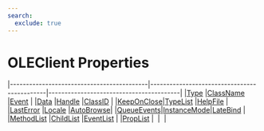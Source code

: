 ```yaml
---
search:
  exclude: true
---
```


<h1 class="heading"><span class="name">OLEClient Properties</span></h1>

|-------------------------------------------|---------------------------------------------|-----------------------------------------|
|[Type](../properties/type.md)              |[ClassName](../properties/classname.md)      |[Event](../properties/event.md)          |
|[Data](../properties/data.md)              |[Handle](../properties/handle.md)            |[ClassID](../properties/classid.md)      |
|[KeepOnClose](../properties/keeponclose.md)|[TypeList](../properties/typelist.md)        |[HelpFile](../properties/helpfile.md)    |
|[LastError](../properties/lasterror.md)    |[Locale](../properties/locale.md)            |[AutoBrowse](../properties/autobrowse.md)|
|[QueueEvents](../properties/queueevents.md)|[InstanceMode](../properties/instancemode.md)|[LateBind](../properties/latebind.md)    |
|[MethodList](../properties/methodlist.md)  |[ChildList](../properties/childlist.md)      |[EventList](../properties/eventlist.md)  |
|[PropList](../properties/proplist.md)      |&nbsp;                                       |&nbsp;                                   |
